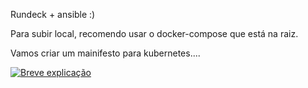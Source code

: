 Rundeck + ansible :)

Para subir local, recomendo usar o docker-compose que está na raiz.

Vamos criar um mainifesto para kubernetes....


[![Breve explicação](http://img.youtube.com/vi/Tl494pWKFcQ/0.jpg)](http://www.youtube.com/watch?v=Tl494pWKFcQ "Breve explicação")
